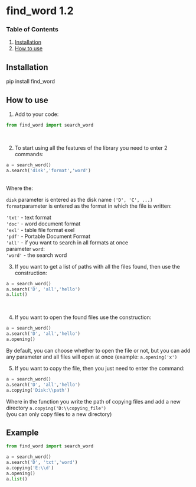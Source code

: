 
# find_word 1.2

### Table of Contents

1. [Installation](#installation)
2. [How to use](#htu)

## Installation <a name="installation"></a>
pip install find_word <br/>

## How to use <a name="htu"></a>
1. Add to your code:
```python 
from find_word import search_word
```  
<br/>

2. To start using all the features of the library you need to enter 2 commands:
```python 
a = search_word()
a.search('disk','format','word')
```  
<br/>
Where the:<br/>

```disk``` parameter is entered as the disk name ```('D', 'C', ...)```<br/>
```format```parameter is entered as the format in which the file is written:<br/>

```'txt'``` - text format<br/> 
```'doc'``` - word document format<br/> 
```'exl'``` - table file format exel<br/>
```'pdf'``` - Portable Document Format<br/>
```'all'``` - if you want to search in all formats at once<br/>
parameter ```word```:<br/>
```'word'``` - the search word<br/>

3. If you want to get a list of paths with all the files found, then use the construction:<br/>
```python 
a = search_word()
a.search('D', 'all','hello')
a.list()
```  
<br/>

4. If you want to open the found files use the construction:<br/>

```python 
a = search_word()
a.search('D', 'all','hello')
a.opening()
```  
By default, you can choose whether to open the file or not, but you can add any parameter and all files will open at once (example: ```a.opening('x')```
<br/>

5. If you want to copy the file, then you just need to enter the command:<br/>

```python 
a = search_word()
a.search('D', 'all','hello')
a.copying('Disk:\\path')
```  
Where in the function you write the path of copying files and add a new directory ```a.copying('D:\\copying_file')```<br/>
(you can only copy files to a new directory)
<br/>

## Example <a name="installation"></a>

```python
from find_word import search_word

a = search_word()
a.search('D', 'txt','word')
a.copying('E:\\d')
a.opening()
a.list() 
```
